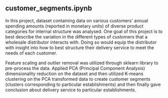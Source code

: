 ## customer_segments.ipynb

In this project, dataset containing data on various customers' annual spending amounts (reported in monetary units) of diverse product categories for internal structure was analysed. One goal of this project is to best describe the variation in the different types of customers that a wholesale distributor interacts with. Doing so would equip the distributor with insight into how to best structure their delivery service to meet the needs of each customer.

Feature scaling and outlier removal was utilized through sklearn library to pre-process the data. Applied PCA (Principal Component Analysis) dimensionality reduction on the dataset and then utilized K-means clustering on the PCA transformed data to create customer segments (clusters corresponding to particular establishments) and then finally gave conclusion about delivery service to particular establishments.
